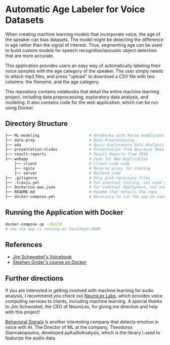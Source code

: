 # Automatic Age Labeler for Voice Datasets

When creating machine learning models that incorporate voice, the age of the speaker
can bias datasets. The model might be detecting the difference in age rather
than the signal of interest. Thus, segmenting age can be used to build custom models
for speech recognition/acoustic object detection that are more accurate.

This application provides users an easy way of automatically labeling their voice
samples with the age category of the speaker. The user simply needs to attach mp3 files,
and press "upload" to download a CSV file with two columns: the filename, and the
age category.

This repository contains notebooks that detail the entire machine learning project,
including data preprocessing, exploratory data analysis, and modeling. It also
contains code for the web application, which can be run using Docker.

## Directory Structure
```bash
├── ML-modeling                      # Notebooks with Keras models/analysis
├── data-prep                        # Data Preprocessing
├── eda                              # Basic Exploratory Data Analysis
├── presentation-slides              # Presentation from NeuroLex demo day
├── result-reports                   # Result Reports from 2018
├── webapp                           # Code for Web Application
    ├── client                       # client-side code
    ├── nginx                        # Reverse proxy for routing
    ├── server                       # Backend code                
├── .gitignore                       # Only push necessary files
├── .travis.yml                      # For eventual testing, not used yet
├── Dockerrun.aws.json               # For eventual deployment, not used yet
├── README.md                        # Readme that details the repo
├── docker-compose.yml               # Necessary to run the app on user machine
```

## Running the Application with Docker
```bash
docker-compose up --build
# now the app is running on localhost:4000
```

## References
- [Jim Schwoebel's Voicebook](https://github.com/jim-schwoebel/voicebook)
- [Stephen Grider's course on Docker](https://www.udemy.com/course/docker-and-kubernetes-the-complete-guide/)

## Further directions
If you are interested in getting involved with machine learning for audio analysis,
I recommend you check out [NeuroLex Labs](https://www.neurolex.ai/), which provides
voice computing services to clients, including machine learning. A special thanks to
Jim Schwoebel, the CEO of NeuroLex, for giving me direction and help with this project!

[Behavioral Signals](https://behavioralsignals.com/) is another interesting company
that detects emotion in voice with AI. The Director of ML at the company,
Theodoros Giannakopoulos, developed pyAudioAnalysis, which is the library I used
to featurize the audio data.
